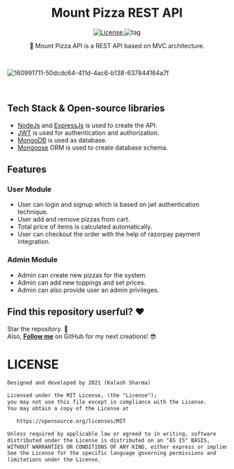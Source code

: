 <h1 align='center'>Mount Pizza REST API</h1>

<p align='center'>
  <a href="https://opensource.org/licenses/MIT">
  <img alt="License" src="https://img.shields.io/github/license/k99sharma/mount-pizza-api"/>
  </a>
    
  <a>
    <img alt="tag" src="https://img.shields.io/github/v/tag/k99sharma/mount-pizza-api" />
  </a>
</p>

<p align='center'>
  🍕 Mount Pizza API is a REST API based on MVC architecture.  
</p>

<br />

![160991711-50dcdc64-411d-4ac6-b138-637844164a7f](https://user-images.githubusercontent.com/54969439/194222754-879702ec-a492-45e4-b56f-f467caed5975.png)

<br />

## Tech Stack & Open-source libraries
- [NodeJs](https://nodejs.dev/en/) and [ExpressJs](https://expressjs.com/) is used to create the API.
- [JWT](https://jwt.io/) is used for authentication and authorization.
- [MongoDB](https://www.mongodb.com/) is used as database.
- [Mongoose](https://mongoosejs.com/) ORM is used to create database schema.

## Features

### User Module
- User can login and signup which is based on jwt authentication technique.
- User add and remove pizzas from cart.
- Total price of items is calculated automatically.
- User can checkout the order with the help of razorpay payment integration.

### Admin Module
- Admin can create new pizzas for the system.
- Admin can add new toppings and set prices.
- Admin can also provide user an admin privileges.

## Find this repository userful? :heart:
Star the repository. 🌟
<br>Also, __[Follow me](https://github.com/k99sharma)__ on GitHub for my next creations! 😎

# LICENSE
```xml
Designed and developed by 2021 (Kalash Sharma)

Licensed under the MIT License, (the "License");
you may not use this file except in compliance with the License.
You may obtain a copy of the License at

   https://opensource.org/licenses/MIT

Unless required by applicable law or agreed to in writing, software
distributed under the License is distributed on an "AS IS" BASIS,
WITHOUT WARRANTIES OR CONDITIONS OF ANY KIND, either express or implied.
See the License for the specific language governing permissions and
limitations under the License.
```
